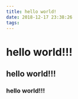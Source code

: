 ```yaml
---
title: hello world!
date: 2018-12-17 23:38:26
tags:
---
```

# hello world!!!
## hello world!!!
### hello world!!!

